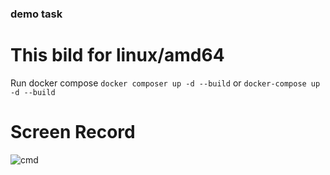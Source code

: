 ### demo task
# This bild for linux/amd64

Run docker compose
```docker composer up -d --build```
or
```docker-compose up -d --build```

# Screen Record
![cmd](./screenrecord.gif)